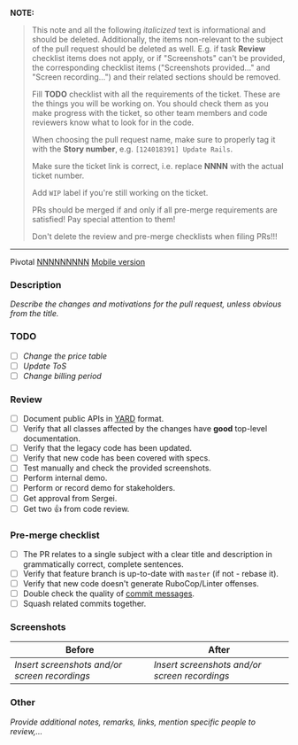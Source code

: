 **NOTE:**

> This note and all the following _italicized_ text is informational and should be deleted. Additionally, the items
> non-relevant to the subject of the pull request should be deleted as well. E.g. if task  **Review** checklist items
> does not apply, or if "Screenshots" can't be provided, the  corresponding checklist items ("Screenshots provided…" and
> "Screen recording…") and their related sections should be removed.
>
> Fill **TODO** checklist with all the requirements of the ticket. These are the things you will be working on. You
> should check them as you make progress with the ticket, so other team members and code reviewers know what to look for
> in the code.
>
> When choosing the pull request name, make sure to properly tag it with the **Story number**,
> e.g. `[124018391] Update Rails`.
>
> Make sure the ticket link is correct, i.e. replace **NNNN** with the actual ticket number.
>
> Add `WIP` label if you're still working on the ticket.
>
> PRs should be merged if and only if all pre-merge requirements are satisfied! Pay special attention to them!
>
> Don't delete the review and pre-merge checklists when filing PRs!!!
---

Pivotal [NNNNNNNNN](https://www.pivotaltracker.com/story/show/NNNNNNNNN)
[Mobile version](https://github.com/connectpal/mobile/pull/NNN)

### Description

_Describe the changes and motivations for the pull request, unless obvious from the title._

### TODO

- [ ] _Change the price table_
- [ ] _Update ToS_
- [ ] _Change billing period_

### Review

- [ ] Document public APIs in [YARD](http://yardoc.org/) format.
- [ ] Verify that all classes affected by the changes have **good** top-level documentation.
- [ ] Verify that the legacy code has been updated.
- [ ] Verify that new code has been covered with specs.
- [ ] Test manually and check the provided screenshots.
- [ ] Perform internal demo.
- [ ] Perform or record demo for stakeholders.
- [ ] Get approval from Sergei.
- [ ] Get two :+1: from code review.

### Pre-merge checklist

- [ ] The PR relates to a single subject with a clear title and description in grammatically correct, complete sentences.
- [ ] Verify that feature branch is up-to-date with `master` (if not - rebase it).
- [ ] Verify that new code doesn't generate RuboCop/Linter offenses.
- [ ] Double check the quality of [commit messages](http://chris.beams.io/posts/git-commit/).
- [ ] Squash related commits together.

### Screenshots

| Before                                        | After                                         |
| --------------------------------------------- | --------------------------------------------- |
| _Insert screenshots and/or screen recordings_ | _Insert screenshots and/or screen recordings_ |

### Other

_Provide additional notes, remarks, links, mention specific people to review,…_
